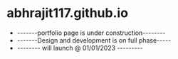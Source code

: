 # abhrajit117.github.io 
- -------portfolio page is under construction--------
- -------Design and development is on full phase-----
- --------    will   launch   @ 01/01/2023  ---------
